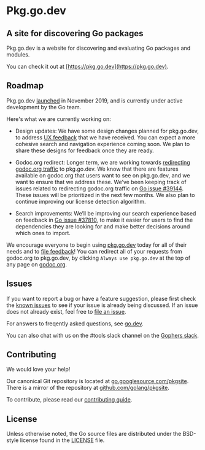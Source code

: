 # Pkg.go.dev

## A site for discovering Go packages

Pkg.go.dev is a website for discovering and evaluating Go packages and modules.

You can check it out at [https://pkg.go.dev](https://pkg.go.dev).

## Roadmap

Pkg.go.dev [launched](https://groups.google.com/g/golang-announce/c/OW8bHSryLIc)
in November 2019, and is currently under active development by the Go team.

Here's what we are currently working on:

- Design updates: We have some design changes planned for pkg.go.dev,
  to address
  [UX feedback](https://github.com/golang/go/issues?q=is%3Aissue+is%3Aopen+label%3Ago.dev+label%3AUX)
  that we have received.
  You can expect a more cohesive search and navigation experience coming soon.
  We plan to share these designs for feedback once they are ready.

- Godoc.org redirect: Longer term, we are working towards
  [redirecting godoc.org traffic](https://blog.golang.org/pkg.go.dev-2020) to
  pkg.go.dev. We know that there are features available on godoc.org that users
  want to see on pkg.go.dev, and we want to ensure that we address these. We’ve
  been keeping track of issues related to redirecting godoc.org traffic on
  [Go issue #39144](https://golang.org/issue/39144).
  These issues will be prioritized in the next few months. We also plan to
  continue improving our license detection algorithm.

- Search improvements: We’ll be improving our search experience based on
  feedback in [Go issue #37810](https://golang.org/issue/37810),
  to make it easier for users to find the dependencies they are looking for and
  make better decisions around which ones to import.

We encourage everyone to begin using [pkg.go.dev](https://pkg.go.dev) today for
all of their needs and to
[file feedback](https://golang.org/s/discovery-feedback)! You can redirect
all of your requests from godoc.org to pkg.go.dev, by clicking
`Always use pkg.go.dev` at the top of any page on [godoc.org](https://godoc.org).

## Issues

If you want to report a bug or have a feature suggestion, please first check
the [known issues](https://github.com/golang/go/labels/go.dev) to see if your
issue is already being discussed. If an issue does not already exist, feel free
to [file an issue](https://golang.org/s/discovery-feedback).

For answers to freqently asked questions, see [go.dev](https://go.dev/about).

You can also chat with us on the #tools slack channel on the
[Gophers slack](https://invite.slack.golangbridge.org).

## Contributing

We would love your help!

Our canonical Git repository is located at
[go.googlesource.com/pkgsite](https://go.googlesource.com/pkgsite).
There is a mirror of the repository at
[github.com/golang/pkgsite](https://github.com/golang/pkgsite).

To contribute, please read our [contributing guide](CONTRIBUTING.md).

## License

Unless otherwise noted, the Go source files are distributed under the BSD-style
license found in the [LICENSE](LICENSE) file.
